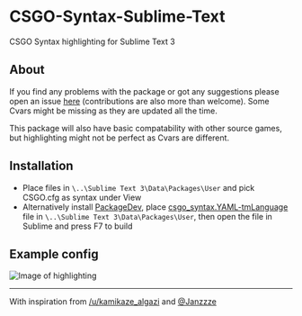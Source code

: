 # CSGO-Syntax-Sublime-Text
CSGO Syntax highlighting for Sublime Text 3

## About
If you find any problems with the package or got any suggestions please open an issue [here](https://github.com/kvishno/CSGO-Syntax-Sublime-Text/issues) (contributions are also more than welcome). Some Cvars might be missing as they are updated all the time. 

This package will also have basic compatability with other source games, but highlighting might not be perfect as Cvars are different.

## Installation
* Place files in `\..\Sublime Text 3\Data\Packages\User` and pick CSGO.cfg as syntax under View
* Alternatively install [PackageDev](https://github.com/SublimeText/PackageDev), place [csgo_syntax.YAML-tmLanguage](https://raw.githubusercontent.com/kvishno/CSGO-Syntax-Sublime-Text/master/csgo_syntax.YAML-tmLanguage) file in `\..\Sublime Text 3\Data\Packages\User`, then open the file in Sublime and press F7 to build 

## Example config
![Image of highlighting](https://raw.githubusercontent.com/kvishno/CSGO-Syntax-Sublime-Text/master/images/csgosyntaximage1.png)

---

With inspiration from  [/u/kamikaze_algazi](https://www.reddit.com/r/GlobalOffensive/comments/bl9qz9/csgo_config_file_syntax_highlighting/)  and [@Janzzze](https://github.com/Janzzze/csgo-sublime-syntax/) 
